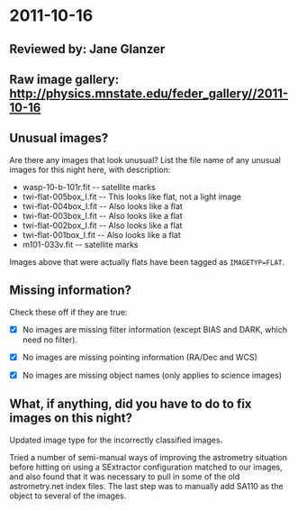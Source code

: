# 2011-10-16

## Reviewed by:   Jane Glanzer

## Raw image gallery: http://physics.mnstate.edu/feder_gallery//2011-10-16

## Unusual images?

Are there any images that look unusual? List the file name of any unusual images for this night here, with description:

+ wasp-10-b-101r.fit -- satellite marks
+ twi-flat-005box_I.fit -- This looks like flat, not a light image
+ twi-flat-004box_I.fit -- Also looks like a flat
+ twi-flat-003box_I.fit -- Also looks like a flat
+ twi-flat-002box_I.fit  -- Also looks like a flat
+ twi-flat-001box_I.fit  -- Also looks like a flat
+ m101-033v.fit -- satellite marks


Images above that were actually flats have been tagged as `IMAGETYP=FLAT`.

## Missing information?

Check these off if they are true:

- [x] No images are missing filter information (except BIAS and DARK, which need no filter).
- [x] No images are missing pointing information (RA/Dec and WCS)
- [x] No images are missing object names (only applies to science images)


## What, if anything, did you have to do to fix images on this night?

Updated image type for the incorrectly classified images.

Tried a number of semi-manual ways of improving the astrometry situation before hitting on using a SExtractor configuration matched to our images, and also found that it was necessary to pull in some of the old astrometry.net index files. The last step was to manually add SA110 as the object to several of the images.
